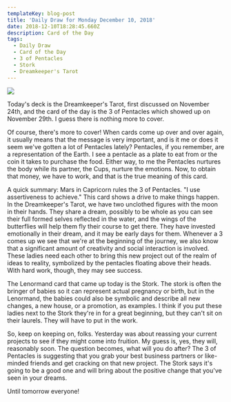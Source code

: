 ```yaml
---
templateKey: blog-post
title: 'Daily Draw for Monday December 10, 2018'
date: 2018-12-10T18:28:45.660Z
description: Card of the Day
tags:
  - Daily Draw
  - Card of the Day
  - 3 of Pentacles
  - Stork
  - Dreamkeeper's Tarot
---
```





![](/img/img_9109.jpg)

Today's deck is the Dreamkeeper's Tarot, first discussed on November 24th, and the card of the day is the 3 of Pentacles which showed up on November 29th. I guess there is nothing more to cover. 



Of course, there's more to cover! When cards come up over and over again, it usually means that the message is very important, and is it me or does it seem we've gotten a lot of Pentacles lately? Pentacles, if you remember, are a representation of the Earth. I see a pentacle as a plate to eat from or the coin it takes to purchase the food. Either way, to me the Pentacles nurtures the body while its partner, the Cups, nurture the emotions. Now, to obtain that money, we have to work, and that is the true meaning of this card. 



A quick summary: Mars in Capricorn rules the 3 of Pentacles.  "I use assertiveness to achieve." This card shows a drive to make things happen. In the Dreamkeeper's Tarot, we have two unclothed figures with the moon in their hands. They share a dream, possibly to be whole as you can see their full formed selves reflected in the water, and the wings of the butterflies will help them fly their course to get there. They have invested emotionally in their dream, and it may be early days for them. Whenever a 3 comes up we see that we're at the beginning of the journey, we also know that a significant amount of creativity and social interaction is involved. These ladies need each other to bring this new project out of the realm of ideas to reality, symbolized by the pentacles floating above their heads. With hard work, though, they may see success. 



The Lenormand card that came up today is the Stork. The stork is often the bringer of babies so it can represent actual pregnancy or birth, but in the Lenormand, the babies could also be symbolic and describe all new changes, a new house, or a promotion, as examples. I think if you put these ladies next to the Stork they're in for a great beginning, but they can't sit on their laurels. They will have to put in the work. 



So, keep on keeping on, folks. Yesterday was about reassing your current projects to see if they might come into fruition. My guess is, yes, they will, reasonably soon. The question becomes, what will you do after? The 3 of Pentacles is suggesting that you grab your best business partners or like-minded friends and get cracking on that new project. The Stork says it's going to be a good one and will bring about the positive change that you've seen in your dreams. 



Until tomorrow everyone!
